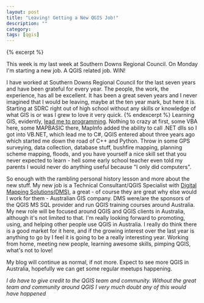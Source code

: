 ```yaml
---
layout: post
title: "Leaving! Getting a New QGIS Job!"
description: ""
category: 
tags: [qgis]
---
```


{% excerpt %}

This week is my last week at Southern Downs Regional Council. On Monday I'm starting a new job. A QGIS related job. WIN!

I have worked at Southern Downs Regional Council for the last seven years and have been grateful for every year. The people, the work, the experience, has all be excellent.  It has been a great seven years and I never imagined that I would be leaving, maybe at the ten year mark, but here it is.  Starting at SDRC right out of high school without any skills or knowledge of what GIS is or was I grew to love it very quick. {% endexcerpt %} Learning GIS, evidently, [lead me to programming](http://blog.geomusings.com/2013/01/30/yes-you-need-to-code/).  Nothing to crazy at first, some VBA here, some MAPBASIC there, MapInfo added the ability to call .NET dlls so I got into VB.NET, which lead me to C#, QGIS entered about three years ago which started me down the road of C++ and Python.  Throw in some GPS surveying, data collection, database stuff, bushfire mapping, planning scheme mapping, floods, and you have yourself a nice skill set that you never expected to learn - hell some early school teacher even told my parents I would never do anything useful because "I only did computers".

So enough with the rambling personal history lesson and more about the new stuff. My new job is a Technical Consultant/QGIS Specialist with [Digital Mapping Solutions(DMS)](http://www.mapsolutions.com.au/), a great - of course they are great why else would I work for them - Australian GIS company. DMS were/are the sponsors of the QGIS MS SQL provider and run QGIS training courses around Australia.  My new role will be focused around QGIS and QGIS clients in Australia, although it's not limited to that.  I'm really looking forward to promoting, using, and helping other people use QGIS in Australia.  I really do think there is a good market for it here, and if the growing interest over the last year is anything to go by I feel it is going to be a really interesting year. Working from home, meeting new people, learning awesome skills, pimping QGIS, what's not to love!

My blog will continue as normal, if not more. Expect to see more QGIS in Australia, hopefully we can get some regular meetups happening.

_I do have to give credit to the QGIS team and community. Without the great team and community around QGIS I very much doubt any of this would have happened_